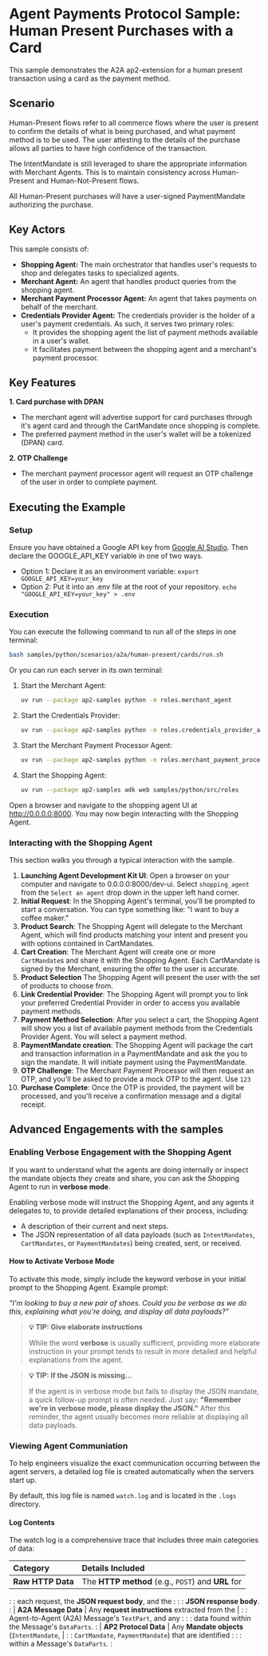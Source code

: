 # Agent Payments Protocol Sample: Human Present Purchases with a Card

This sample demonstrates the A2A ap2-extension for a human present transaction
using a card as the payment method.

## Scenario

Human-Present flows refer to all commerce flows where the user is present to
confirm the details of what is being purchased, and what payment method is to be
used. The user attesting to the details of the purchase allows all parties to
have high confidence of the transaction.

The IntentMandate is still leveraged to share the appropriate information with
Merchant Agents. This is to maintain consistency across Human-Present and
Human-Not-Present flows.

All Human-Present purchases will have a user-signed PaymentMandate authorizing
the purchase.

## Key Actors

This sample consists of:

*   **Shopping Agent:** The main orchestrator that handles user's requests to
    shop and delegates tasks to specialized agents.
*   **Merchant Agent:** An agent that handles product queries from the shopping
    agent.
*   **Merchant Payment Processor Agent:** An agent that takes payments on behalf
    of the merchant.
*   **Credentials Provider Agent:** The credentials provider is the holder of a
    user's payment credentials. As such, it serves two primary roles:
    *   It provides the shopping agent the list of payment methods available in
        a user's wallet.
    *   It facilitates payment between the shopping agent and a merchant's
        payment processor.

## Key Features

**1. Card purchase with DPAN**

*   The merchant agent will advertise support for card purchases through it's
    agent card and through the CartMandate once shopping is complete.
*   The preferred payment method in the user's wallet will be a tokenized (DPAN)
    card.

**2. OTP Challenge**

*   The merchant payment processor agent will request an OTP challenge of the
    user in order to complete payment.

## Executing the Example

### Setup

Ensure you have obtained a Google API key from
[Google AI Studio](https://aistudio.google.com/apikey). Then declare the
GOOGLE_API_KEY variable in one of two ways.

*   Option 1: Declare it as an environment variable: `export
    GOOGLE_API_KEY=your_key`
*   Option 2: Put it into an .env file at the root of your repository. `echo
    "GOOGLE_API_KEY=your_key" > .env`

### Execution

You can execute the following command to run all of the steps in one terminal:

```sh
bash samples/python/scenarios/a2a/human-present/cards/run.sh
```

Or you can run each server in its own terminal:

1.  Start the Merchant Agent:

    ```sh
    uv run --package ap2-samples python -m roles.merchant_agent
    ```

2.  Start the Credentials Provider:

    ```sh
    uv run --package ap2-samples python -m roles.credentials_provider_agent
    ```

3.  Start the Merchant Payment Processor Agent:

    ```sh
    uv run --package ap2-samples python -m roles.merchant_payment_processor_agent
    ```

4.  Start the Shopping Agent:

    ```sh
    uv run --package ap2-samples adk web samples/python/src/roles
    ```

Open a browser and navigate to the shopping agent UI at http://0.0.0.0:8000. You
may now begin interacting with the Shopping Agent.

### Interacting with the Shopping Agent

This section walks you through a typical interaction with the sample.

1.  **Launching Agent Development Kit UI**: Open a browser on your computer and
    navigate to 0.0.0.0:8000/dev-ui. Select `shopping_agent` from the `Select an
    agent` drop down in the upper left hand corner.
1.  **Initial Request**: In the Shopping Agent's terminal, you'll be prompted to
    start a conversation. You can type something like: "I want to buy a coffee
    maker."
1.  **Product Search**: The Shopping Agent will delegate to the Merchant Agent,
    which will find products matching your intent and present you with options
    contained in CartMandates.
1.  **Cart Creation**: The Merchant Agent will create one or more `CartMandate`s
    and share it with the Shopping Agent. Each CartMandate is signed by the
    Merchant, ensuring the offer to the user is accurate.
1.  **Product Selection** The Shopping Agent will present the user with the set
    of products to choose from.
1.  **Link Credential Provider**: The Shopping Agent will prompt you to link
    your preferred Credential Provider in order to access you available payment
    methods.
1.  **Payment Method Selection**: After you select a cart, the Shopping Agent
    will show you a list of available payment methods from the Credentials
    Provider Agent. You will select a payment method.
1.  **PaymentMandate creation**: The Shopping Agent will package the cart and
    transaction information in a PaymentMandate and ask the you to sign the
    mandate. It will initiate payment using the PaymentMandate.
1.  **OTP Challenge**: The Merchant Payment Processor will then request an OTP,
    and you'll be asked to provide a mock OTP to the agent. Use `123`
1.  **Purchase Complete**: Once the OTP is provided, the payment will be
    processed, and you'll receive a confirmation message and a digital receipt.

## Advanced Engagements with the samples

### Enabling Verbose Engagement with the Shopping Agent

If you want to understand what the agents are doing internally or inspect the
mandate objects they create and share, you can ask the Shopping Agent to run in
**verbose mode**.

Enabling verbose mode will instruct the Shopping Agent, and any agents it
delegates to, to provide detailed explanations of their process, including:

*   A description of their current and next steps.
*   The JSON representation of all data payloads (such as `IntentMandates`,
    `CartMandates`, or `PaymentMandates`) being created, sent, or received.

#### How to Activate Verbose Mode

To activate this mode, simply include the keyword verbose in your initial prompt
to the Shopping Agent. Example prompt:

*"I'm looking to buy a new pair of shoes. Could you be verbose as we do this,
explaining what you're doing, and display all data payloads?"*

> **💡 TIP: Give elaborate instructions**
>
> While the word **verbose** is usually sufficient, providing more elaborate
> instruction in your prompt tends to result in more detailed and helpful
> explanations from the agent.

> **💡 TIP: If the JSON is missing...**
>
> If the agent is in verbose mode but fails to display the JSON mandate, a quick
> follow-up prompt is often needed. Just say: **"Remember we're in verbose mode,
> please display the JSON."** After this reminder, the agent usually becomes
> more reliable at displaying all data payloads.

### Viewing Agent Communiation

To help engineers visualize the exact communication occurring between the agent
servers, a detailed log file is created automatically when the servers start up.

By default, this log file is named `watch.log` and is located in the `.logs`
directory.

#### Log Contents

The watch log is a comprehensive trace that includes three main categories of
data:

| Category              | Details Included                                     |
| :-------------------- | :--------------------------------------------------- |
| **Raw HTTP Data**     | The **HTTP method** (e.g., `POST`) and **URL** for   |
:                       : each request, the **JSON request body**, and the :
:                       : **JSON response body**.                              :
| **A2A Message Data**  | Any **request instructions** extracted from the      |
:                       : Agent-to-Agent (A2A) Message's `TextPart`, and any   :
:                       : data found within the Message's `DataParts`.         :
| **AP2 Protocol Data** | Any **Mandate objects** (`IntentMandate`,            |
:                       : `CartMandate`, `PaymentMandate`) that are identified :
:                       : within a Message's `DataParts`.                      :
